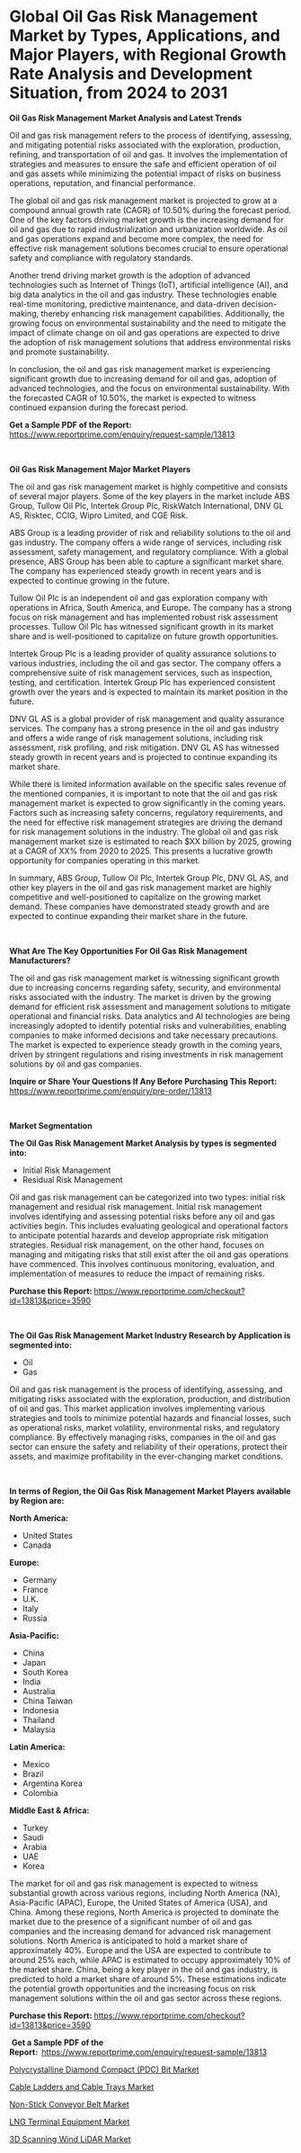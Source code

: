 <p><h1>Global Oil Gas Risk Management Market by Types, Applications, and Major Players, with Regional Growth Rate Analysis and Development Situation, from 2024 to 2031</h1></p><p><strong>Oil Gas Risk Management Market Analysis and Latest Trends</strong></p>
<p><p>Oil and gas risk management refers to the process of identifying, assessing, and mitigating potential risks associated with the exploration, production, refining, and transportation of oil and gas. It involves the implementation of strategies and measures to ensure the safe and efficient operation of oil and gas assets while minimizing the potential impact of risks on business operations, reputation, and financial performance.</p><p>The global oil and gas risk management market is projected to grow at a compound annual growth rate (CAGR) of 10.50% during the forecast period. One of the key factors driving market growth is the increasing demand for oil and gas due to rapid industrialization and urbanization worldwide. As oil and gas operations expand and become more complex, the need for effective risk management solutions becomes crucial to ensure operational safety and compliance with regulatory standards.</p><p>Another trend driving market growth is the adoption of advanced technologies such as Internet of Things (IoT), artificial intelligence (AI), and big data analytics in the oil and gas industry. These technologies enable real-time monitoring, predictive maintenance, and data-driven decision-making, thereby enhancing risk management capabilities. Additionally, the growing focus on environmental sustainability and the need to mitigate the impact of climate change on oil and gas operations are expected to drive the adoption of risk management solutions that address environmental risks and promote sustainability.</p><p>In conclusion, the oil and gas risk management market is experiencing significant growth due to increasing demand for oil and gas, adoption of advanced technologies, and the focus on environmental sustainability. With the forecasted CAGR of 10.50%, the market is expected to witness continued expansion during the forecast period.</p></p>
<p><strong>Get a Sample PDF of the Report:&nbsp;</strong> <a href="https://www.reportprime.com/enquiry/request-sample/13813">https://www.reportprime.com/enquiry/request-sample/13813</a></p>
<p>&nbsp;</p>
<p><strong>Oil Gas Risk Management Major Market Players</strong></p>
<p><p>The oil and gas risk management market is highly competitive and consists of several major players. Some of the key players in the market include ABS Group, Tullow Oil Plc, Intertek Group Plc, RiskWatch International, DNV GL AS, Risktec, CCIG, Wipro Limited, and CGE Risk.</p><p>ABS Group is a leading provider of risk and reliability solutions to the oil and gas industry. The company offers a wide range of services, including risk assessment, safety management, and regulatory compliance. With a global presence, ABS Group has been able to capture a significant market share. The company has experienced steady growth in recent years and is expected to continue growing in the future. </p><p>Tullow Oil Plc is an independent oil and gas exploration company with operations in Africa, South America, and Europe. The company has a strong focus on risk management and has implemented robust risk assessment processes. Tullow Oil Plc has witnessed significant growth in its market share and is well-positioned to capitalize on future growth opportunities.</p><p>Intertek Group Plc is a leading provider of quality assurance solutions to various industries, including the oil and gas sector. The company offers a comprehensive suite of risk management services, such as inspection, testing, and certification. Intertek Group Plc has experienced consistent growth over the years and is expected to maintain its market position in the future.</p><p>DNV GL AS is a global provider of risk management and quality assurance services. The company has a strong presence in the oil and gas industry and offers a wide range of risk management solutions, including risk assessment, risk profiling, and risk mitigation. DNV GL AS has witnessed steady growth in recent years and is projected to continue expanding its market share.</p><p>While there is limited information available on the specific sales revenue of the mentioned companies, it is important to note that the oil and gas risk management market is expected to grow significantly in the coming years. Factors such as increasing safety concerns, regulatory requirements, and the need for effective risk management strategies are driving the demand for risk management solutions in the industry. The global oil and gas risk management market size is estimated to reach $XX billion by 2025, growing at a CAGR of XX% from 2020 to 2025. This presents a lucrative growth opportunity for companies operating in this market.</p><p>In summary, ABS Group, Tullow Oil Plc, Intertek Group Plc, DNV GL AS, and other key players in the oil and gas risk management market are highly competitive and well-positioned to capitalize on the growing market demand. These companies have demonstrated steady growth and are expected to continue expanding their market share in the future.</p></p>
<p>&nbsp;</p>
<p><strong>What Are The Key Opportunities For Oil Gas Risk Management Manufacturers?</strong></p>
<p><p>The oil and gas risk management market is witnessing significant growth due to increasing concerns regarding safety, security, and environmental risks associated with the industry. The market is driven by the growing demand for efficient risk assessment and management solutions to mitigate operational and financial risks. Data analytics and AI technologies are being increasingly adopted to identify potential risks and vulnerabilities, enabling companies to make informed decisions and take necessary precautions. The market is expected to experience steady growth in the coming years, driven by stringent regulations and rising investments in risk management solutions by oil and gas companies.</p></p>
<p><strong>Inquire or Share Your Questions If Any Before Purchasing This Report:</strong> <a href="https://www.reportprime.com/enquiry/pre-order/13813">https://www.reportprime.com/enquiry/pre-order/13813</a></p>
<p>&nbsp;</p>
<p><strong>Market Segmentation</strong></p>
<p><strong>The Oil Gas Risk Management Market Analysis by types is segmented into:</strong></p>
<p><ul><li>Initial Risk Management</li><li>Residual Risk Management</li></ul></p>
<p><p>Oil and gas risk management can be categorized into two types: initial risk management and residual risk management. Initial risk management involves identifying and assessing potential risks before any oil and gas activities begin. This includes evaluating geological and operational factors to anticipate potential hazards and develop appropriate risk mitigation strategies. Residual risk management, on the other hand, focuses on managing and mitigating risks that still exist after the oil and gas operations have commenced. This involves continuous monitoring, evaluation, and implementation of measures to reduce the impact of remaining risks.</p></p>
<p><strong>Purchase this Report:&nbsp;</strong><a href="https://www.reportprime.com/checkout?id=13813&price=3590">https://www.reportprime.com/checkout?id=13813&price=3590</a></p>
<p>&nbsp;</p>
<p><strong>The Oil Gas Risk Management Market Industry Research by Application is segmented into:</strong></p>
<p><ul><li>Oil</li><li>Gas</li></ul></p>
<p><p>Oil and gas risk management is the process of identifying, assessing, and mitigating risks associated with the exploration, production, and distribution of oil and gas. This market application involves implementing various strategies and tools to minimize potential hazards and financial losses, such as operational risks, market volatility, environmental risks, and regulatory compliance. By effectively managing risks, companies in the oil and gas sector can ensure the safety and reliability of their operations, protect their assets, and maximize profitability in the ever-changing market conditions.</p></p>
<p>&nbsp;</p>
<p><strong>In terms of Region, the Oil Gas Risk Management Market Players available by Region are:</strong></p>
<p>
    <p> <strong> North America: </strong>
        <ul>
            <li>United States</li>
            <li>Canada</li>
        </ul>
        </p> 
    <p> <strong> Europe: </strong>
        <ul>
            <li>Germany</li>
            <li>France</li>
            <li>U.K.</li>
            <li>Italy</li>
            <li>Russia</li>
        </ul>
        </p> 
    <p> <strong> Asia-Pacific: </strong>
        <ul>
            <li>China</li>
            <li>Japan</li>
            <li>South Korea</li>
            <li>India</li>
            <li>Australia</li>
            <li>China Taiwan</li>
            <li>Indonesia</li>
            <li>Thailand</li>
            <li>Malaysia</li>
        </ul>
        </p> 
    <p> <strong> Latin America: </strong>
        <ul>
            <li>Mexico</li>
            <li>Brazil</li>
            <li>Argentina Korea</li>
            <li>Colombia</li>
        </ul>
        </p> 
    <p> <strong> Middle East & Africa: </strong>
        <ul>
            <li>Turkey</li>
            <li>Saudi</li>
            <li>Arabia</li>
            <li>UAE</li>
            <li>Korea</li>
        </ul>
    </p>
    </p>
<p><p>The market for oil and gas risk management is expected to witness substantial growth across various regions, including North America (NA), Asia-Pacific (APAC), Europe, the United States of America (USA), and China. Among these regions, North America is projected to dominate the market due to the presence of a significant number of oil and gas companies and the increasing demand for advanced risk management solutions. North America is anticipated to hold a market share of approximately 40%. Europe and the USA are expected to contribute to around 25% each, while APAC is estimated to occupy approximately 10% of the market share. China, being a key player in the oil and gas industry, is predicted to hold a market share of around 5%. These estimations indicate the potential growth opportunities and the increasing focus on risk management solutions within the oil and gas sector across these regions.</p></p>
<p><strong>Purchase this Report: </strong><a href="https://www.reportprime.com/checkout?id=13813&price=3590">https://www.reportprime.com/checkout?id=13813&price=3590</a></p>
<p>&nbsp;<strong>Get a Sample PDF of the Report:&nbsp;&nbsp;</strong><a href="https://www.reportprime.com/enquiry/request-sample/13813">https://www.reportprime.com/enquiry/request-sample/13813</a></p>
<p><strong></strong></p>
<p><p><a href="https://medium.com/@frankpeters35/polycrystalline-diamond-compact-pdc-bit-market-insight-market-trends-growth-forecasted-from-2603579370b9">Polycrystalline Diamond Compact (PDC) Bit Market</a></p><p><a href="https://medium.com/@frankpeters35/cable-ladders-and-cable-trays-market-trends-forecast-and-competitive-analysis-to-2030-28d5872ad347">Cable Ladders and Cable Trays Market</a></p><p><a href="https://medium.com/@frankpeters35/non-stick-conveyor-belt-market-size-cagr-trends-2024-2030-72ee0c180d23">Non-Stick Conveyor Belt Market</a></p><p><a href="https://medium.com/@frankpeters35/decoding-lng-terminal-equipment-market-metrics-market-share-trends-and-growth-patterns-43e3152a1212">LNG Terminal Equipment Market</a></p><p><a href="https://medium.com/@frankpeters35/3d-scanning-wind-lidar-nbsp-market-focuses-on-market-share-size-and-projected-forecast-till-2030-225e83ddd415">3D Scanning Wind LiDAR Market</a></p></p>